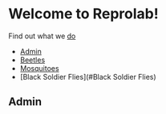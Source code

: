Welcome to Reprolab!
================

Find out what we [do](http://www.reprolabnus.com/)
-   [Admin](#Admin)
-   [Beetles](#Beetles)
-   [Mosquitoes](#Mosquitoes)
-   [Black Soldier Flies](#Black Soldier Flies)


Admin
----------
